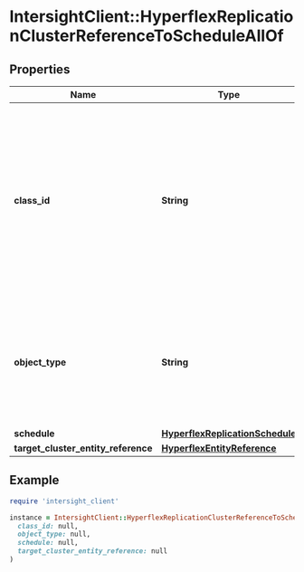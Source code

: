 # IntersightClient::HyperflexReplicationClusterReferenceToScheduleAllOf

## Properties

| Name | Type | Description | Notes |
| ---- | ---- | ----------- | ----- |
| **class_id** | **String** | The fully-qualified name of the instantiated, concrete type. This property is used as a discriminator to identify the type of the payload when marshaling and unmarshaling data. | [default to &#39;hyperflex.ReplicationClusterReferenceToSchedule&#39;] |
| **object_type** | **String** | The fully-qualified name of the instantiated, concrete type. The value should be the same as the &#39;ClassId&#39; property. | [default to &#39;hyperflex.ReplicationClusterReferenceToSchedule&#39;] |
| **schedule** | [**HyperflexReplicationSchedule**](HyperflexReplicationSchedule.md) |  | [optional] |
| **target_cluster_entity_reference** | [**HyperflexEntityReference**](HyperflexEntityReference.md) |  | [optional] |

## Example

```ruby
require 'intersight_client'

instance = IntersightClient::HyperflexReplicationClusterReferenceToScheduleAllOf.new(
  class_id: null,
  object_type: null,
  schedule: null,
  target_cluster_entity_reference: null
)
```

